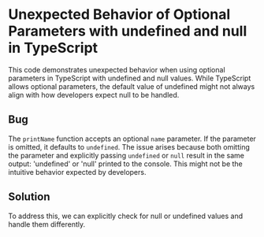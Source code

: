 # Unexpected Behavior of Optional Parameters with undefined and null in TypeScript

This code demonstrates unexpected behavior when using optional parameters in TypeScript with undefined and null values.  While TypeScript allows optional parameters, the default value of undefined might not always align with how developers expect null to be handled.

## Bug

The `printName` function accepts an optional `name` parameter. If the parameter is omitted, it defaults to `undefined`.  The issue arises because both omitting the parameter and explicitly passing `undefined` or `null` result in the same output: 'undefined' or 'null' printed to the console.  This might not be the intuitive behavior expected by developers.

## Solution

To address this, we can explicitly check for null or undefined values and handle them differently.
